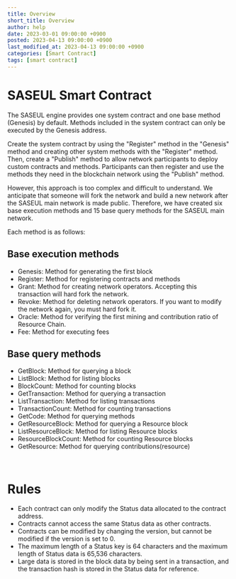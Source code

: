 ```yaml
---
title: Overview
short_title: Overview
author: help
date: 2023-03-01 09:00:00 +0900
posted: 2023-04-13 09:00:00 +0900
last_modified_at: 2023-04-13 09:00:00 +0900
categories: [Smart Contract]
tags: [smart contract]
---
```


# SASEUL Smart Contract

The SASEUL engine provides one system contract and one base method (Genesis) by default. 
Methods included in the system contract can only be executed by the Genesis address.

Create the system contract by using the "Register" method in the "Genesis" method 
and creating other system methods with the "Register" method. 
Then, create a "Publish" method to allow network participants to deploy custom contracts and methods. 
Participants can then register and use the methods they need in the blockchain network using the "Publish" method.

However, this approach is too complex and difficult to understand. 
We anticipate that someone will fork the network and build a new network after the SASEUL main network is made public. 
Therefore, we have created six base execution methods and 15 base query methods for the SASEUL main network.

Each method is as follows:

## Base execution methods
- Genesis: Method for generating the first block
- Register: Method for registering contracts and methods
- Grant: Method for creating network operators. Accepting this transaction will hard fork the network.
- Revoke: Method for deleting network operators. If you want to modify the network again, you must hard fork it.
- Oracle: Method for verifying the first mining and contribution ratio of Resource Chain.
- Fee: Method for executing fees

## Base query methods
- GetBlock: Method for querying a block
- ListBlock: Method for listing blocks
- BlockCount: Method for counting blocks
- GetTransaction: Method for querying a transaction
- ListTransaction: Method for listing transactions
- TransactionCount: Method for counting transactions
- GetCode: Method for querying methods
- GetResourceBlock: Method for querying a Resource block
- ListResourceBlock: Method for listing Resource blocks
- ResourceBlockCount: Method for counting Resource blocks
- GetResource: Method for querying contributions(resource)

<br>

# Rules
- Each contract can only modify the Status data allocated to the contract address.
- Contracts cannot access the same Status data as other contracts.
- Contracts can be modified by changing the version, but cannot be modified if the version is set to 0.
- The maximum length of a Status key is 64 characters and the maximum length of Status data is 65,536 characters.
- Large data is stored in the block data by being sent in a transaction, and the transaction hash is stored in the Status data for reference.
